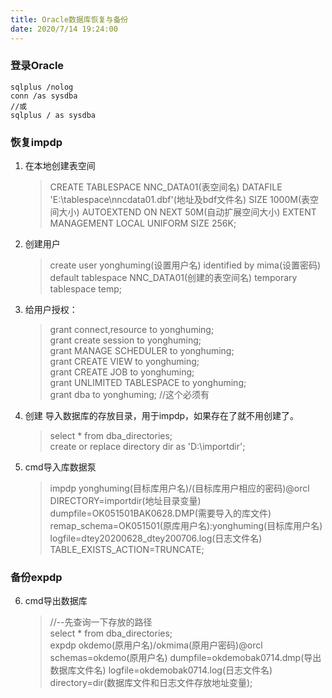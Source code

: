 ```yaml
---
title: Oracle数据库恢复与备份
date: 2020/7/14 19:24:00
---
```

### 登录Oracle  
	sqlplus /nolog
	conn /as sysdba
	//或
	sqlplus / as sysdba
### 恢复impdp
1. 在本地创建表空间
	> CREATE TABLESPACE NNC_DATA01(表空间名) DATAFILE 'E:\tablespace\nncdata01.dbf'(地址及bdf文件名) SIZE 1000M(表空间大小) AUTOEXTEND ON NEXT 50M(自动扩展空间大小) EXTENT MANAGEMENT LOCAL UNIFORM SIZE 256K;
2. 创建用户
	> create user yonghuming(设置用户名) identified by mima(设置密码) default tablespace NNC_DATA01(创建的表空间名) temporary tablespace temp;
3. 给用户授权：
	> grant connect,resource to yonghuming;  
	> grant create session to yonghuming;  
	> grant MANAGE SCHEDULER to yonghuming;  
	> grant CREATE VIEW to yonghuming;  
	> grant CREATE JOB to yonghuming;  
	> grant UNLIMITED TABLESPACE to yonghuming;  
	> grant dba to yonghuming;    //这个必须有  
4. 创建 导入数据库的存放目录，用于impdp，如果存在了就不用创建了。  
	> select * from dba_directories;  
	> create or replace directory dir as 'D:\importdir';  
4. cmd导入库数据泵  
	> impdp yonghuming(目标库用户名)/(目标库用户相应的密码)@orcl   DIRECTORY=importdir(地址目录变量)  dumpfile=OK051501BAK0628.DMP(需要导入的库文件)  remap_schema=OK051501(原库用户名):yonghuming(目标库用户名)  logfile=dtey20200628_dtey200706.log(日志文件名)  TABLE_EXISTS_ACTION=TRUNCATE;   
### 备份expdp
6. cmd导出数据库
	> //--先查询一下存放的路径   
	> select * from dba_directories;  
	> expdp okdemo(原用户名)/okmima(原用户密码)@orcl schemas=okdemo(原用户名) dumpfile=okdemobak0714.dmp(导出数据库文件名) logfile=okdemobak0714.log(日志文件名) directory=dir(数据库文件和日志文件存放地址变量);